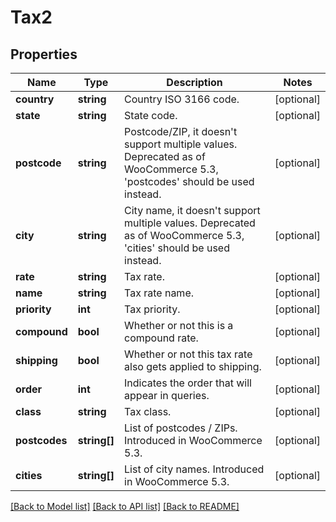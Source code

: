 # Tax2

## Properties
Name | Type | Description | Notes
------------ | ------------- | ------------- | -------------
**country** | **string** | Country ISO 3166 code. | [optional] 
**state** | **string** | State code. | [optional] 
**postcode** | **string** | Postcode/ZIP, it doesn&#x27;t support multiple values. Deprecated as of WooCommerce 5.3, &#x27;postcodes&#x27; should be used instead. | [optional] 
**city** | **string** | City name, it doesn&#x27;t support multiple values. Deprecated as of WooCommerce 5.3, &#x27;cities&#x27; should be used instead. | [optional] 
**rate** | **string** | Tax rate. | [optional] 
**name** | **string** | Tax rate name. | [optional] 
**priority** | **int** | Tax priority. | [optional] 
**compound** | **bool** | Whether or not this is a compound rate. | [optional] 
**shipping** | **bool** | Whether or not this tax rate also gets applied to shipping. | [optional] 
**order** | **int** | Indicates the order that will appear in queries. | [optional] 
**class** | **string** | Tax class. | [optional] 
**postcodes** | **string[]** | List of postcodes / ZIPs. Introduced in WooCommerce 5.3. | [optional] 
**cities** | **string[]** | List of city names. Introduced in WooCommerce 5.3. | [optional] 

[[Back to Model list]](../../README.md#documentation-for-models) [[Back to API list]](../../README.md#documentation-for-api-endpoints) [[Back to README]](../../README.md)


